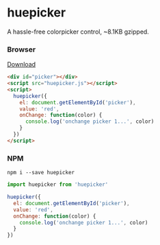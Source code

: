 # huepicker

A hassle-free colorpicker control, ~8.1KB gzipped.

### Browser

[Download](https://github.com/rwhitmire/huepicker/releases/download/0.0.1/huepicker.zip)

``` html
<div id="picker"></div>
<script src="huepicker.js"></script>
<script>
  huepicker({
    el: document.getElementById('picker'),
    value: 'red',
    onChange: function(color) {
      console.log('onchange picker 1...', color)
    }
  })
</script>
```

### NPM

```
npm i --save huepicker
```

``` js
import huepicker from 'huepicker'

huepicker({
  el: document.getElementById('picker'),
  value: 'red',
  onChange: function(color) {
    console.log('onchange picker 1...', color)
  }
})
```
